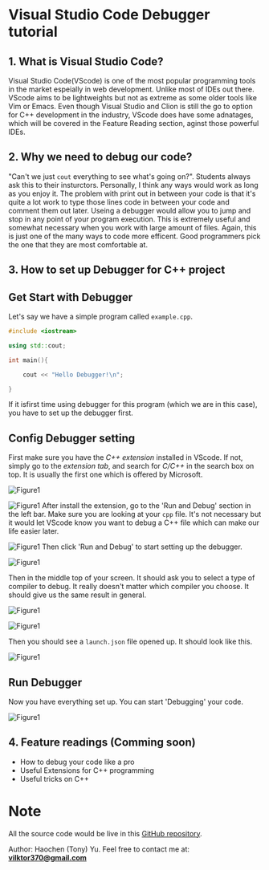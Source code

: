 
# Visual Studio Code Debugger tutorial

## 1. What is Visual Studio Code?
    
Visual Studio Code(VScode) is one of the most popular programming tools in the market espeially in web development. Unlike most of IDEs out there. VScode aims  to be lightweights but not as extreme as some older tools like Vim or Emacs. Even though Visual Studio and Clion is still the go to option for C++ development in the industry, VScode does have some adnatages, which will be covered in the Feature Reading section, aginst those powerful IDEs. 

## 2. Why we need to debug our code?

"Can't we just `cout` everything to see what's going on?". Students always ask this to their insturctors. Personally, I think any ways would work as long as you enjoy it. The problem with print out in between your code is that it's quite a lot work to type those lines code in between your code and comment them out later. Useing a debugger would allow you to jump and stop in any point of your program execution. This is extremely useful and somewhat necessary when you work with large amount of files. Again, this is just one of the many ways to code more efficent. Good programmers pick the one that they are most comfortable at.

## 3. How to set up Debugger for C++ project

## **Get Start with Debugger**

Let's say we have a simple program called  `example.cpp`.

```C++
#include <iostream>

using std::cout;

int main(){

    cout << "Hello Debugger!\n";

}
```

<!-- <Figure 1: Overview of VScode> -->


If it isfirst time using debugger for this program (which we are in this case), you have to set up the debugger first.

## **Config Debugger setting**

First make sure you have the *C++ extension* installed in VScode. If not, simply go to the *extension tab*, and search for *C/C++* in the search box on top. It is usually the first one which is offered by Microsoft. 

![Figure1](/pictures/Config_debugger1.png)

<!-- <Figure 2: Debugger picture> -->
![Figure1](/pictures/Config_debugger2.png)
After install the extension, go to the 'Run and Debug' section in the left bar. Make sure you are looking at your `cpp` file. It's not necessary but it would let VScode know you want to debug a C++ file which can make our life easier later.
<!-- <Figure 3: Debugger picture> -->
![Figure1](/pictures/Config_debugger3.png)
Then click 'Run and Debug' to start setting up the debugger.
<!-- <Figure 4: Debugger picture> -->
![Figure1](/pictures/Config_debugger4.png)

Then in the middle top of your screen. It should ask you to select a type of compiler to debug. It really doesn't matter which compiler you choose. It should give us the same result in general.
<!-- <Figure 5: Debugger picture> -->
![Figure1](/pictures/Config_dbugger5.png)
<!-- <Figure 6: Debugger picture> -->

![Figure1](/pictures/Config_debugger6.png)

Then you should see a `launch.json` file opened up. It should look like this.
<!-- <Figure 7: Overview of launch.json> -->
![Figure1](/pictures/Config_debugger7.png)

## **Run Debugger**

Now you have everything set up. You can start 'Debugging' your code.
<!-- Figure 8: Run Debugger -->
![Figure1](/pictures/Run.png)
    
## 4. Feature readings (Comming soon)
- How to debug your code like a pro
- Useful Extensions for C++ programming
- Useful tricks on C++

# Note

All the source code would be live in this [GitHub repository](https://github.com/vilktor370/Tutorial/).

Author: Haochen (Tony) Yu.
Feel free to contact me at: **vilktor370@gmail.com**
